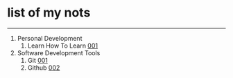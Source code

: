 # list of my nots

---
1. Personal Development
   1. Learn How To Learn [001](personaleDvelopment/0001.md)
2. Software Development Tools
   1. Git [001](softwareDevelopmentTools/0001.md)
   2. Github [002](softwareDevelopmentTools/0002.md)

